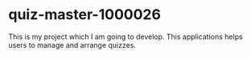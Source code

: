 # quiz-master-1000026
This is my project which I am going to develop. This applications helps users to manage and arrange quizzes.
